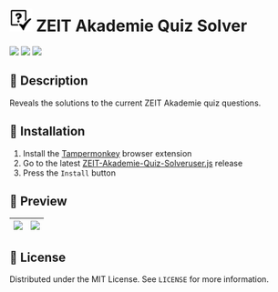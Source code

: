# <img src="assets/icon.png" height="40" /> ZEIT Akademie Quiz Solver

[![](https://img.shields.io/github/languages/code-size/Tosox/ZEIT-Akademie-Quiz-Solver?label=Code%20size&style=for-the-badge)](https://github.com/Tosox/ZEIT-Akademie-Quiz-Solver)
[![](https://tokei.rs/b1/github/Tosox/ZEIT-Akademie-Quiz-Solver?label=Total%20lines&style=for-the-badge)](https://github.com/Tosox/ZEIT-Akademie-Quiz-Solver)
[![](https://img.shields.io/github/downloads/Tosox/ZEIT-Akademie-Quiz-Solver/total?label=Downloads&style=for-the-badge)](https://github.com/Tosox/ZEIT-Akademie-Quiz-Solver/releases)

## 📜 Description

Reveals the solutions to the current ZEIT Akademie quiz questions.

## 🔧 Installation

1. Install the [Tampermonkey](https://www.tampermonkey.net/) browser extension
2. Go to the latest [ZEIT-Akademie-Quiz-Solveruser.js](https://github.com/Tosox/ZEIT-Akademie-Quiz-Solver/releases/latest/download/ZEIT-Akademie-Quiz-Solver.user.js) release
3. Press the `Install` button

## 🎥 Preview

| [![](https://ytcards.demolab.com/?id=2ah_xlSa9dU&title=ZEIT+Akademie+Quiz+Solver+-+Show+Solution&lang=en&timestamp=1677625200&background_color=%230d1117&title_color=%23ffffff&stats_color=%23dedede&max_title_lines=1&width=700&border_radius=5)](https://youtu.be/2ah_xlSa9dU) | [![](https://ytcards.demolab.com/?id=dYlhPUnmym4&title=ZEIT+Akademie+Quiz+Solver+-+Solve+Quiz&lang=en&timestamp=1677625200&background_color=%230d1117&title_color=%23ffffff&stats_color=%23dedede&max_title_lines=1&width=700&border_radius=5)](https://youtu.be/dYlhPUnmym4) |
| --- | --- |

## 📄 License

Distributed under the MIT License. See `LICENSE` for more information.
